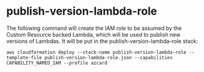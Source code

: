 # publish-version-lambda-role

The following command will create the IAM role to be assumed by the Custom Resource backed Lambda, which will be used to publish new versions of Lambdas. It will be put in the publish-version-lambda-role stack:

```
aws cloudformation deploy --stack-name publish-version-lambda-role --template-file publish-version-lambda-role.json --capabilities CAPABILITY_NAMED_IAM --profile azcard
```
